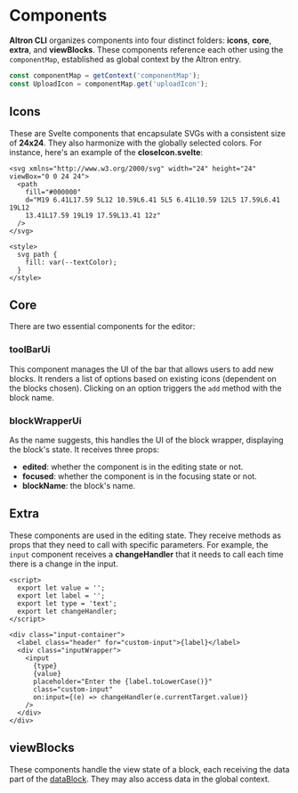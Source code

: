 # Components

**Altron CLI** organizes components into four distinct folders: **icons**, **core**, **extra**, and **viewBlocks**. These components reference each other using the `componentMap`, established as global context by the Altron entry.

```javascript
const componentMap = getContext('componentMap');
const UploadIcon = componentMap.get('uploadIcon');
```

## Icons

These are Svelte components that encapsulate SVGs with a consistent size of **24x24**. They also harmonize with the globally selected colors. For instance, here's an example of the **closeIcon.svelte**:

```svelte
<svg xmlns="http://www.w3.org/2000/svg" width="24" height="24" viewBox="0 0 24 24">
  <path
    fill="#000000"
    d="M19 6.41L17.59 5L12 10.59L6.41 5L5 6.41L10.59 12L5 17.59L6.41 19L12 
    13.41L17.59 19L19 17.59L13.41 12z"
  />
</svg>

<style>
  svg path {
    fill: var(--textColor);
  }
</style>
```

## Core

There are two essential components for the editor:

### toolBarUi

This component manages the UI of the bar that allows users to add new blocks. It renders a list of options based on existing icons (dependent on the blocks chosen). Clicking on an option triggers the `add` method with the block name.

### blockWrapperUi

As the name suggests, this handles the UI of the block wrapper, displaying the block's state. It receives three props:

- **edited**: whether the component is in the editing state or not.
- **focused**: whether the component is in the focusing state or not.
- **blockName**: the block's name.

## Extra

These components are used in the editing state. They receive methods as props that they need to call with specific parameters. For example, the `input` component receives a **changeHandler** that it needs to call each time there is a change in the input.

```svelte
<script>
  export let value = '';
  export let label = '';
  export let type = 'text';
  export let changeHandler;
</script>

<div class="input-container">
  <label class="header" for="custom-input">{label}</label>
  <div class="inputWrapper">
    <input
      {type}
      {value}
      placeholder="Enter the {label.toLowerCase()}"
      class="custom-input"
      on:input={(e) => changeHandler(e.currentTarget.value)}
    />
  </div>
</div>
```

## viewBlocks

These components handle the view state of a block, each receiving the data part of the [dataBlock](/docs/Usage/Types/#dataBlock). They may also access data in the global context.


